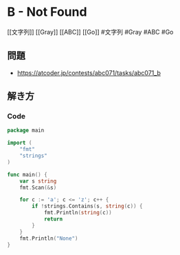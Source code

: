 # B - Not Found
[[文字列]] [[Gray]] [[ABC]] [[Go]]
#文字列 #Gray #ABC #Go 

## 問題
- https://atcoder.jp/contests/abc071/tasks/abc071_b

## 解き方
### Code
```go
package main

import (
	"fmt"
	"strings"
)

func main() {
	var s string
	fmt.Scan(&s)

	for c := 'a'; c <= 'z'; c++ {
		if !strings.Contains(s, string(c)) {
			fmt.Println(string(c))
			return
		}
	}
	fmt.Println("None")
}
```